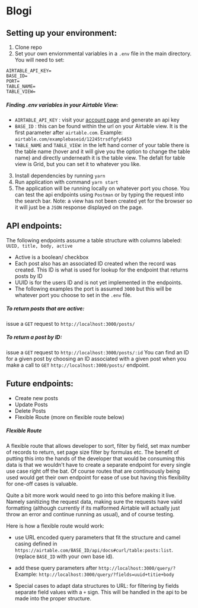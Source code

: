 # Blogi
## Setting up your environment:

1. Clone repo
2. Set your own enviornmental variables in a `.env` file in the main directory. You will need to set:
```
AIRTABLE_API_KEY= 
BASE_ID= 
PORT=
TABLE_NAME=
TABLE_VIEW=
```

#####   Finding .env variables in your Airtable View:
  - `AIRTABLE_API_KEY` : visit your [account page](https://airtable.com/account) and generate an api key
  - `BASE_ID` : this can be found within the url on your Airtable view. It is the first parameter after `airtable.com`. Example: `airtable.com/examplebaseid/12245trsdfgfy6453`
  - `TABLE_NAME` and `TABLE_VIEW`: in the left hand corner of your table there is the table name (hover and it will give you the option to change the table name) and directly underneath it is the table view. The defalt for table view is Grid, but you can set it to whatever you like.


3. Install dependencies by running `yarn`
4. Run application with command `yarn start`
5. The application will be running locally on whatever port you chose. You can test the api endpoints using `Postman` or by typing the request into the search bar. Note: a view has not been created yet for the browser so it will just be a `JSON` response displayed on the page.

## API endpoints:

The following endpoints assume a table structure with columns labeled: `UUID, title, body, active`
- Active is a boolean/ checkbox
- Each post also has an associated ID created when the record was created. This ID is what is used for lookup for the endpoint that returns posts by ID
- UUID is for the users ID and is not yet implemented in the endpoints.
- The following examples the port is assumed `3000` but this will be whatever port you choose to set in the `.env` file.

##### To return posts that are active:
issue a `GET` request to `http://localhost:3000/posts/` 

##### To return a post by ID:
issue a `GET` request to `http://localhost:3000/posts/:id`
You can find an ID for a given post by choosing an ID associated with a given post when you make a call to `GET` `http://localhost:3000/posts/` endpoint.

## Future endpoints:

- Create new posts
- Update Posts
- Delete Posts
- Flexible Route (more on flexible route below)

##### Flexible Route

A flexible route that allows developer to sort, filter by field, set max number of records to return, set page size filter by formulas etc. The benefit of putting this into the hands of the developer that would be consuming this data is that we wouldn't have to create a separate endpoint for every single use case right off the bat. Of course routes that are continuously being used would get their own endpoint for ease of use but having this flexibility for one-off cases is valuable.

Quite a bit more work would need to go into this before making it live. Namely sanitizing the request data, making sure the requests have valid formatting (although currently if its malformed Airtable will actually just throw an error and continue running as usual), and of course testing.

Here is how a flexible route would work:

- use URL encoded query parameters that fit the structure and camel casing defined in `https://airtable.com/BASE_ID/api/docs#curl/table:posts:list`. (replace `BASE_ID` with your own base id).

- add these query parameters after `http://localhost:3000/query/?` Example: `http://localhost:3000/query/?fields=uuid+titie+body`

- Special cases to adapt data structures to URL: for filtering by fields separate field values with a `+` sign. This will be handled in the api to be made into the proper structure.
